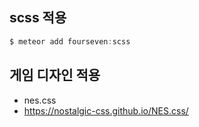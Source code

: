 
## scss 적용
```js
$ meteor add fourseven:scss
```

## 게임 디자인 적용
- nes.css
- https://nostalgic-css.github.io/NES.css/
